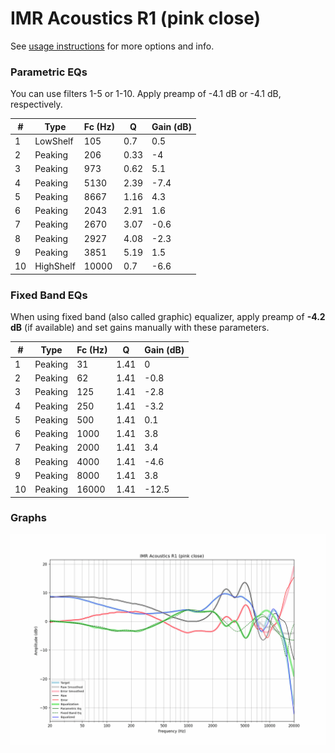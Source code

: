 # IMR Acoustics R1 (pink close)
See [usage instructions](https://github.com/jaakkopasanen/AutoEq#usage) for more options and info.

### Parametric EQs
You can use filters 1-5 or 1-10. Apply preamp of -4.1 dB or -4.1 dB, respectively.

|   # | Type      |   Fc (Hz) |    Q |   Gain (dB) |
|-----|-----------|-----------|------|-------------|
|   1 | LowShelf  |       105 | 0.7  |         0.5 |
|   2 | Peaking   |       206 | 0.33 |        -4   |
|   3 | Peaking   |       973 | 0.62 |         5.1 |
|   4 | Peaking   |      5130 | 2.39 |        -7.4 |
|   5 | Peaking   |      8667 | 1.16 |         4.3 |
|   6 | Peaking   |      2043 | 2.91 |         1.6 |
|   7 | Peaking   |      2670 | 3.07 |        -0.6 |
|   8 | Peaking   |      2927 | 4.08 |        -2.3 |
|   9 | Peaking   |      3851 | 5.19 |         1.5 |
|  10 | HighShelf |     10000 | 0.7  |        -6.6 |

### Fixed Band EQs
When using fixed band (also called graphic) equalizer, apply preamp of **-4.2 dB** (if available) and set gains manually with these parameters.

|   # | Type    |   Fc (Hz) |    Q |   Gain (dB) |
|-----|---------|-----------|------|-------------|
|   1 | Peaking |        31 | 1.41 |         0   |
|   2 | Peaking |        62 | 1.41 |        -0.8 |
|   3 | Peaking |       125 | 1.41 |        -2.8 |
|   4 | Peaking |       250 | 1.41 |        -3.2 |
|   5 | Peaking |       500 | 1.41 |         0.1 |
|   6 | Peaking |      1000 | 1.41 |         3.8 |
|   7 | Peaking |      2000 | 1.41 |         3.4 |
|   8 | Peaking |      4000 | 1.41 |        -4.6 |
|   9 | Peaking |      8000 | 1.41 |         3.8 |
|  10 | Peaking |     16000 | 1.41 |       -12.5 |

### Graphs
![](./IMR%20Acoustics%20R1%20(pink%20close).png)
